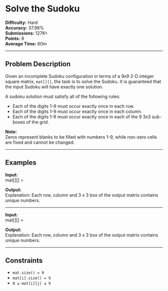 # Solve the Sudoku

**Difficulty:** Hard  
**Accuracy:** 37.98%  
**Submissions:** 127K+  
**Points:** 8  
**Average Time:** 60m  

---

## Problem Description
Given an incomplete Sudoku configuration in terms of a 9x9 2-D integer square matrix, `mat[][]`, the task is to solve the Sudoku. It is guaranteed that the input Sudoku will have exactly one solution.

A sudoku solution must satisfy all of the following rules:

- Each of the digits 1-9 must occur exactly once in each row.  
- Each of the digits 1-9 must occur exactly once in each column.  
- Each of the digits 1-9 must occur exactly once in each of the 9 3x3 sub-boxes of the grid.  

**Note:**  
Zeros represent blanks to be filled with numbers 1-9, while non-zero cells are fixed and cannot be changed.

---

## Examples

**Input:**  
mat[][] =  

**Output:**  
Explanation: Each row, column and 3 x 3 box of the output matrix contains unique numbers.

---

**Input:**  
mat[][] =  

**Output:**  
Explanation: Each row, column and 3 x 3 box of the output matrix contains unique numbers.

---

## Constraints
- `mat.size() = 9`  
- `mat[i].size() = 9`  
- `0 ≤ mat[i][j] ≤ 9`  
